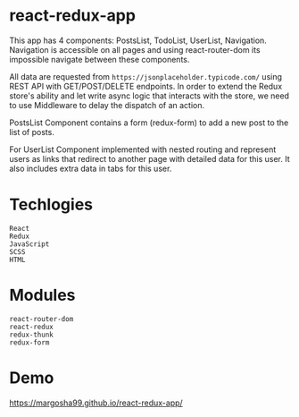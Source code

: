 # react-redux-app
This app has 4 components: PostsList, TodoList, UserList, Navigation.
Navigation is accessible on all pages and using react-router-dom its 
impossible navigate between these components.

All data are requested from `https://jsonplaceholder.typicode.com/` using
REST API with GET/POST/DELETE endpoints. In order to extend the Redux store's ability and
let write async logic that interacts with the store, we need to use Middleware to delay the dispatch of an action.

PostsList Component contains a form (redux-form) to add a new post to the list of posts.

For UserList Component implemented with nested routing and represent users as links that redirect to another page with 
detailed data for this user. It also includes extra data in tabs for this user.

# Techlogies
```
React 
Redux
JavaScript
SCSS
HTML
```

# Modules
```
react-router-dom
react-redux
redux-thunk
redux-form
```
# Demo
https://margosha99.github.io/react-redux-app/
